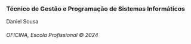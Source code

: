 <h3>Técnico de Gestão e Programação de Sistemas Informáticos</h3>
<p></p>Daniel Sousa
<h6>OFICINA, Escola Profissional &copy; 2024</h6>
